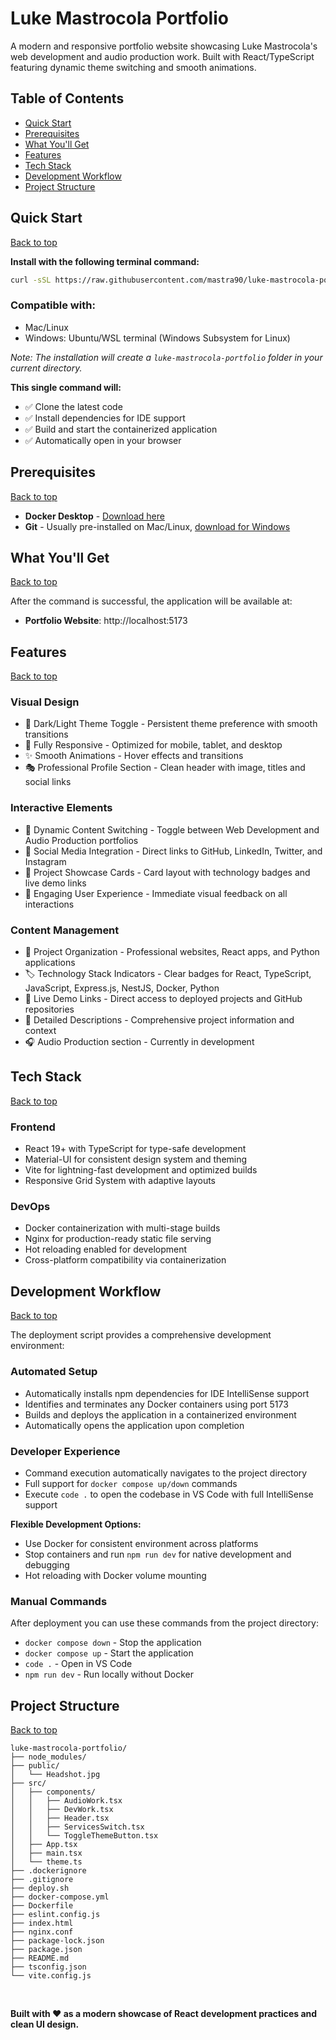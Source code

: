 # Luke Mastrocola Portfolio

A modern and responsive portfolio website showcasing Luke Mastrocola's web development and audio production work. Built with React/TypeScript featuring dynamic theme switching and smooth animations.

## Table of Contents

- [Quick Start](#quick-start)
- [Prerequisites](#prerequisites)
- [What You'll Get](#what-youll-get)
- [Features](#features)
- [Tech Stack](#tech-stack)
- [Development Workflow](#development-workflow)
- [Project Structure](#project-structure)

## Quick Start

[Back to top](#table-of-contents)

**Install with the following terminal command:**

```bash
curl -sSL https://raw.githubusercontent.com/mastra90/luke-mastrocola-portfolio/master/deploy.sh | bash && cd luke-mastrocola-portfolio
```

### Compatible with:

- Mac/Linux
- Windows: Ubuntu/WSL terminal (Windows Subsystem for Linux)

_Note: The installation will create a `luke-mastrocola-portfolio` folder in your current directory._

**This single command will:**

- ✅ Clone the latest code
- ✅ Install dependencies for IDE support
- ✅ Build and start the containerized application
- ✅ Automatically open in your browser

## Prerequisites

[Back to top](#table-of-contents)

- **Docker Desktop** - [Download here](https://www.docker.com/products/docker-desktop/)
- **Git** - Usually pre-installed on Mac/Linux, [download for Windows](https://git-scm.com/)

## What You'll Get

[Back to top](#table-of-contents)

After the command is successful, the application will be available at:

- **Portfolio Website**: http://localhost:5173

## Features

[Back to top](#table-of-contents)

### Visual Design

- 🌙 Dark/Light Theme Toggle - Persistent theme preference with smooth transitions
- 📱 Fully Responsive - Optimized for mobile, tablet, and desktop
- ✨ Smooth Animations - Hover effects and transitions
- 🎭 Professional Profile Section - Clean header with image, titles and social links

### Interactive Elements

- 🔄 Dynamic Content Switching - Toggle between Web Development and Audio Production portfolios
- 🔗 Social Media Integration - Direct links to GitHub, LinkedIn, Twitter, and Instagram
- 🎯 Project Showcase Cards - Card layout with technology badges and live demo links
- 💫 Engaging User Experience - Immediate visual feedback on all interactions

### Content Management

- 📂 Project Organization - Professional websites, React apps, and Python applications
- 🏷️ Technology Stack Indicators - Clear badges for React, TypeScript, JavaScript, Express.js, NestJS, Docker, Python
- 🚀 Live Demo Links - Direct access to deployed projects and GitHub repositories
- 📝 Detailed Descriptions - Comprehensive project information and context
- 🎧 Audio Production section - Currently in development

## Tech Stack

[Back to top](#table-of-contents)

### Frontend

- React 19+ with TypeScript for type-safe development
- Material-UI for consistent design system and theming
- Vite for lightning-fast development and optimized builds
- Responsive Grid System with adaptive layouts

### DevOps

- Docker containerization with multi-stage builds
- Nginx for production-ready static file serving
- Hot reloading enabled for development
- Cross-platform compatibility via containerization

## Development Workflow

[Back to top](#table-of-contents)

The deployment script provides a comprehensive development environment:

### Automated Setup

- Automatically installs npm dependencies for IDE IntelliSense support
- Identifies and terminates any Docker containers using port 5173
- Builds and deploys the application in a containerized environment
- Automatically opens the application upon completion

### Developer Experience

- Command execution automatically navigates to the project directory
- Full support for `docker compose up/down` commands
- Execute `code .` to open the codebase in VS Code with full IntelliSense support

**Flexible Development Options:**

- Use Docker for consistent environment across platforms
- Stop containers and run `npm run dev` for native development and debugging
- Hot reloading with Docker volume mounting

### Manual Commands

After deployment you can use these commands from the project directory:

- `docker compose down` - Stop the application
- `docker compose up` - Start the application
- `code .` - Open in VS Code
- `npm run dev` - Run locally without Docker

## Project Structure

[Back to top](#table-of-contents)

```
luke-mastrocola-portfolio/
├── node_modules/
├── public/
│   └── Headshot.jpg
├── src/
│   ├── components/
│   │   ├── AudioWork.tsx
│   │   ├── DevWork.tsx
│   │   ├── Header.tsx
│   │   ├── ServicesSwitch.tsx
│   │   └── ToggleThemeButton.tsx
│   ├── App.tsx
│   ├── main.tsx
│   └── theme.ts
├── .dockerignore
├── .gitignore
├── deploy.sh
├── docker-compose.yml
├── Dockerfile
├── eslint.config.js
├── index.html
├── nginx.conf
├── package-lock.json
├── package.json
├── README.md
├── tsconfig.json
└── vite.config.js
```

<br>

**Built with ❤️ as a modern showcase of React development practices and clean UI design.**
